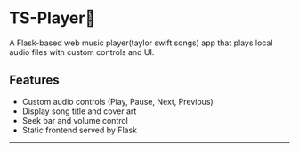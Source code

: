 # TS-Player🎵

A Flask-based web music player(taylor swift songs) app that plays local audio files with custom controls and UI.

## Features
- Custom audio controls (Play, Pause, Next, Previous)
- Display song title and cover art
- Seek bar and volume control
- Static frontend served by Flask

---
